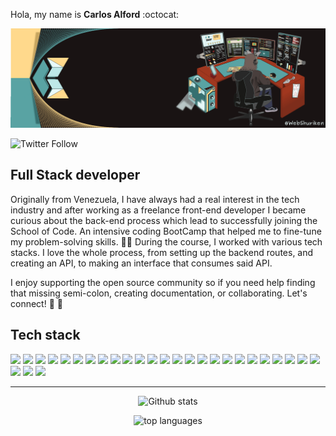 Hola, my name is **Carlos Alford** :octocat:	

![My banner image with a computer screen and shurikens](./webshuriken_banner-2023.gif "My banner")

![Twitter Follow](https://img.shields.io/twitter/follow/webshuriken?style=social)

## Full Stack developer

Originally from Venezuela, I have always had a real interest in the tech industry and after working as a freelance front-end developer I became curious about the back-end process which lead to successfully joining the School of Code. An intensive coding BootCamp that helped me to fine-tune my problem-solving skills. :man_technologist: During the course, I worked with various tech stacks. I love the whole process, from setting up the backend routes, and creating an API, to making an interface that consumes said API.

I enjoy supporting the open source community so if you need help finding that missing semi-colon, creating documentation, or collaborating. Let's connect! :fist_right: :fist_left:

## Tech stack
<p foat="left">
  <img width="120" src="https://img.shields.io/badge/HTML5-E34F26?style=for-the-badge&logo=html5&logoColor=white" />
  <img width="120" src="https://img.shields.io/badge/CSS3-1572B6?style=for-the-badge&logo=css3&logoColor=white" />
  <img width="120" src="https://img.shields.io/badge/JavaScript-323330?style=for-the-badge&logo=javascript&logoColor=F7DF1E" />
  <img width="120" src="https://img.shields.io/badge/Python-FFD43B?style=for-the-badge&logo=python&logoColor=blue" />
  <img width="120" src="https://img.shields.io/badge/PHP-777BB4?style=for-the-badge&logo=php&logoColor=white" />
  <img width="120" src="https://img.shields.io/badge/GIT-E44C30?style=for-the-badge&logo=git&logoColor=white" />
  <img width="120" src="https://img.shields.io/badge/Node.js-339933?style=for-the-badge&logo=nodedotjs&logoColor=white" />
  <img width="120" src="https://img.shields.io/badge/Express.js-000000?style=for-the-badge&logo=express&logoColor=white" />
  <img width="120" src="https://img.shields.io/badge/MySQL-005C84?style=for-the-badge&logo=mysql&logoColor=white" />
  <img width="120" src="https://img.shields.io/badge/PostgreSQL-316192?style=for-the-badge&logo=postgresql&logoColor=white" />
  <img width="120" src="https://img.shields.io/badge/MongoDB-4EA94B?style=for-the-badge&logo=mongodb&logoColor=white" />
  <img width="120" src="https://img.shields.io/badge/React-20232A?style=for-the-badge&logo=react&logoColor=61DAFB" />
  <img width="120" src="https://img.shields.io/badge/next.js-000000?style=for-the-badge&logo=nextdotjs&logoColor=white" />
  <img width="120" src="https://img.shields.io/badge/Django-092E20?style=for-the-badge&logo=django&logoColor=green" />
  <img width="120" src="https://img.shields.io/badge/JWT-000000?style=for-the-badge&logo=JSON%20web%20tokens&logoColor=white" />
  <img width="120" src="https://img.shields.io/badge/Bootstrap-563D7C?style=for-the-badge&logo=bootstrap&logoColor=white" />
  <img width="120" src="https://img.shields.io/badge/Sass-CC6699?style=for-the-badge&logo=sass&logoColor=white" />
  <img width="120" src="https://img.shields.io/badge/Wordpress-21759B?style=for-the-badge&logo=wordpress&logoColor=white" />
  <img width="120" src="https://img.shields.io/badge/Webpack-8DD6F9?style=for-the-badge&logo=Webpack&logoColor=white" />
  <img width="120" src="https://img.shields.io/badge/Heroku-430098?style=for-the-badge&logo=heroku&logoColor=white" />
  <img width="120" src="https://img.shields.io/badge/Postman-FF6C37?style=for-the-badge&logo=Postman&logoColor=white" />
  <img width="120" src="https://img.shields.io/badge/Jest-C21325?style=for-the-badge&logo=jest&logoColor=white" />
  <img width="120" src="https://img.shields.io/badge/Cypress-17202C?style=for-the-badge&logo=cypress&logoColor=white" />
  <img width="120" src="https://img.shields.io/badge/VSCode-0078D4?style=for-the-badge&logo=visual%20studio%20code&logoColor=white" />
  <img width="120" src="https://img.shields.io/badge/Trello-0052CC?style=for-the-badge&logo=trello&logoColor=white" />
  <img width="120" src="https://img.shields.io/badge/Figma-F24E1E?style=for-the-badge&logo=figma&logoColor=white" />
  <img width="120" src="https://img.shields.io/badge/Miro-F7C922?style=for-the-badge&logo=Miro&logoColor=050036" />
  <img width="120" src="https://img.shields.io/badge/InVision-FF3366?style=for-the-badge&logo=InVision&logoColor=white" />
</p>

<!-- Working to earn this badges
<img height="60" width="60" src="https://cdn.worldvectorlogo.com/logos/tailwind-css-1-2.svg" />
<img height="60" width="60" src="https://cdn.worldvectorlogo.com/logos/firebase-1.svg" />
-->

---

<!-- by: https://github.com/anuraghazra/github-readme-stats -->
<p align="center">
  <img alt="Github stats" src="https://github-readme-stats.vercel.app/api?username=web-shuriken&show_icons=true&custom_title=Carlos%20EAMs%20Github%20Stats&title_color=e8fafa&bg_color=59a3a3&text_color=ffd98c&icon_color=e8fafa&border_color=ffd98c" />
</p>

<p align="center">
  <img alt="top languages" src="https://github-readme-stats.vercel.app/api/top-langs/?username=web-shuriken&&layout=compact&custom_title=Languages" />
</p>

